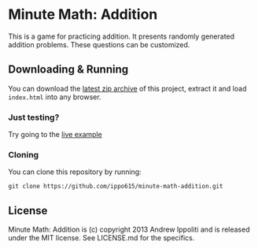 Minute Math: Addition
==============================================================================
This is a game for practicing addition. It presents randomly generated
addition problems. These questions can be customized. 

Downloading & Running 
------------------------------------------------------------------------------
You can download the [latest zip archive][] of this project, extract it and
load `index.html` into any browser.

 [latest zip archive]: https://github.com/ippo615/minute-math-addition/archive/master.zip

### Just testing?
Try going to the [live example](https://ippo615.gitgub.io/minute-math-addition/)

### Cloning
You can clone this repository by running:

	git clone https://github.com/ippo615/minute-math-addition.git

License
------------------------------------------------------------------------------
Minute Math: Addition is (c) copyright 2013 Andrew Ippoliti and is released
under the MIT license. See LICENSE.md for the specifics.